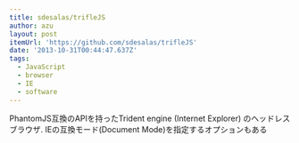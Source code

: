```yaml
---
title: sdesalas/trifleJS
author: azu
layout: post
itemUrl: 'https://github.com/sdesalas/trifleJS'
date: '2013-10-31T00:44:47.637Z'
tags:
  - JavaScript
  - browser
  - IE
  - software
---
```

PhantomJS互換のAPIを持ったTrident engine (Internet Explorer) のヘッドレスブラウザ.
IEの互換モード(Document Mode)を指定するオプションもある
